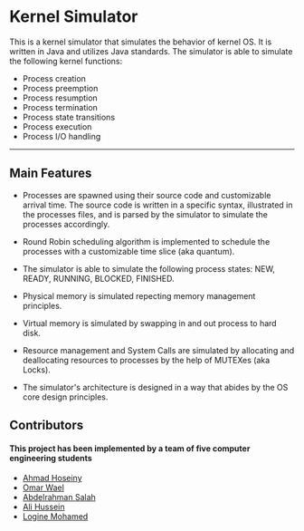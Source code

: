 # Kernel Simulator

This is a kernel simulator that simulates the behavior of kernel OS. It is written in Java and utilizes Java standards. The simulator is able to simulate the following kernel functions:

- Process creation
- Process preemption
- Process resumption
- Process termination
- Process state transitions
- Process execution
- Process I/O handling

___

## Main Features


- Processes are spawned using their source code and customizable arrival time. The source code is written in a specific syntax, illustrated in the processes files, and is parsed by the simulator to simulate the processes accordingly.

- Round Robin scheduling algorithm is implemented to schedule the processes with a customizable time slice (aka quantum).

- The simulator is able to simulate the following process states: NEW, READY, RUNNING, BLOCKED, FINISHED.

- Physical memory is simulated repecting memory management principles.

- Virtual memory is simulated by swapping in and out process to hard disk.

- Resource management and System Calls are simulated by allocating and deallocating resources to processes by the help of MUTEXes (aka Locks).

- The simulator's architecture is designed in a way that abides by the OS core design principles.

## Contributors

#### This project has been implemented by a team of five computer engineering students

- [Ahmad Hoseiny](https://github.com/AhmadHoseiny)
- [Omar Wael](https://github.com/o-wael)
- [Abdelrahman Salah](https://github.com/19AbdelrahmanSalah19)
- [Ali Hussein](https://github.com/AliAdam102002)
- [Logine Mohamed](https://github.com/logine20)